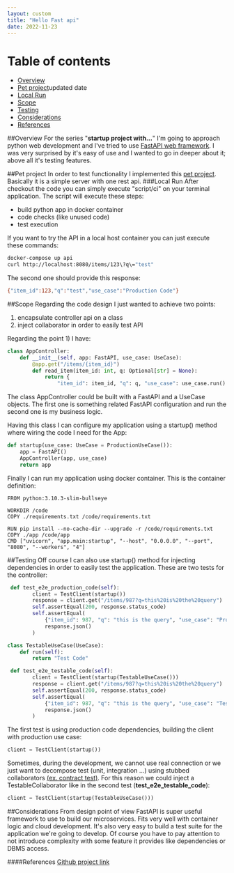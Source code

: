 ```yaml
---
layout: custom
title: "Hello Fast api"
date: 2022-11-23
---
```

# Table of contents
* [Overview](#1)
* [Pet project](#2)updated date
* [Local Run](#3)
* [Scope](#4)
* [Testing](#5)
* [Considerations](#6)
* [References](#7)

##Overview <a name="1">
For the series "**startup project with...**" I'm going to approach python web development and I've tried to use [FastAPI web framework](https://fastapi.tiangolo.com/). I was very surprised by it's easy of use and I wanted to go in deeper about it; above all it's testing features.

##Pet project <a name="2">
In order to test functionality I implemented this [pet project](https://github.com/sabatinim/fast_api_hello_world). Basically it is a simple server with one rest api.
###Local Run <a name="3">
After checkout the code you can simply execute "script/ci" on your terminal application. The script will execute these steps:
- build python app in docker container
- code checks (like unused code)
- test execution

If you want to try the API in a local host container you can just execute these commands:
```bash
docker-compose up api  
curl http://localhost:8080/items/123\?q\="test"
```
The second one should provide this response:
```bash
{"item_id":123,"q":"test","use_case":"Production Code"}
```
##Scope <a name="4">
Regarding the code design I just wanted to achieve two points:
1. encapsulate controller api on a class
2. inject collaborator in order to easily test API

Regarding the point 1) I have:
```python
class AppController:
    def __init__(self, app: FastAPI, use_case: UseCase):
        @app.get("/items/{item_id}")
        def read_item(item_id: int, q: Optional[str] = None):
            return {
                "item_id": item_id, "q": q, "use_case": use_case.run()
``` 
The class AppController could be built with a FastAPI and a UseCase objects.
The first one is something related FastAPI configuration and run the second one is my business logic.

Having this class I can configure my application using a startup() method where wiring the code I need for the App:
```python
def startup(use_case: UseCase = ProductionUseCase()):
    app = FastAPI()
    AppController(app, use_case)
    return app
```
Finally I can run my application using docker container. This is the container definition:
```docker
FROM python:3.10.3-slim-bullseye

WORKDIR /code
COPY ./requirements.txt /code/requirements.txt

RUN pip install --no-cache-dir --upgrade -r /code/requirements.txt
COPY ./app /code/app
CMD ["uvicorn", "app.main:startup", "--host", "0.0.0.0", "--port", "8080", "--workers", "4"]
```
##Testing <a name="5">
Off course I can also use startup() method for injecting dependencies in order to easily test the application.
These are two tests for the controller:

```python
 def test_e2e_production_code(self):
        client = TestClient(startup())
        response = client.get("/items/987?q=this%20is%20the%20query")
        self.assertEqual(200, response.status_code)
        self.assertEqual(
            {"item_id": 987, "q": "this is the query", "use_case": "Production Code"},
            response.json()
        )

class TestableUseCase(UseCase):
    def run(self):
        return "Test Code"

 def test_e2e_testable_code(self):
        client = TestClient(startup(TestableUseCase()))
        response = client.get("/items/987?q=this%20is%20the%20query")
        self.assertEqual(200, response.status_code)
        self.assertEqual(
            {"item_id": 987, "q": "this is the query", "use_case": "Test Code"},
            response.json()
        )
``` 
The first test is using production code dependencies, building the client with production use case:
```python
client = TestClient(startup())
```
Sometimes, during the development, we cannot use real connection or we just want to decompose test (unit, integration ...) using stubbed collaborators [(ex. contract test)](https://dev.to/ticinoswcraft/tests-infrastructure-1gko).
For this reason we could inject a TestableCollaborator like in the second test (**test_e2e_testable_code**):
```python
client = TestClient(startup(TestableUseCase()))
```
##Considerations <a name="6">
From design point of view FastAPI is super useful framework to use to build our microservices. Fits very well with container logic and cloud development. It's also very easy to build a test suite for the application we're going to develop.
Of course you have to pay attention to not introduce complexity with some feature it provides like dependencies or DBMS access.

####References <a name="7">
[Github project link](https://github.com/sabatinim/fast_api_hello_world)